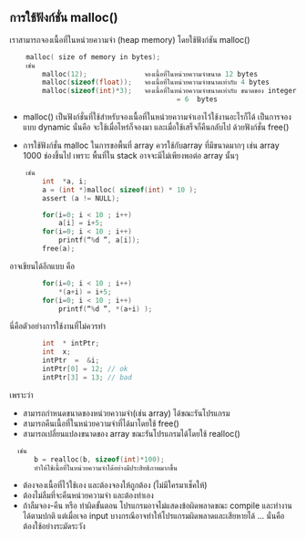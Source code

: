 ## การใช้ฟังก์ชั่น malloc() ##

เราสามารถจองเนื้อที่ในหน่วยความจำ (heap memory) โดยใช้ฟังก์ชัน malloc()

```c
	malloc( size of memory in bytes);
	เช่น 
		malloc(12);              จองเนื้อที่ในหน่วยความจำขนาด 12 bytes
		malloc(sizeof(float));   จองเนื้อที่ในหน่วยความจำขนาดเท่ากับ 4 bytes
		malloc(sizeof(int)*3);   จองเนื้อที่ในหน่วยความจำขนาดเท่ากับ ขนาดของ integer * 3 = 2 * 3 bytes
                                         = 6  bytes
```

* malloc()  เป็นฟังก์ชั่นที่ใช้สำหรับจองเนื้อที่ในหน่วยความจำเอาไว้ใช้งานอะไรก็ได้ เป็นการจองแบบ dynamic นั่นคือ จะใช้เมื่อไหร่ก็จองมา และเมื่อใช้เสร็จก็คืนกลับไป ด้วยฟังก์ชั่น free()

* การใช้ฟังก์ชั่น malloc ในการขอพื้นที่ array ควรใช้กับarray ที่มีขนาดมากๆ เช่น array 1000 ช่องขึ้นไป เพราะ พื้นที่ใน stack อาจจะมีไม่เพียงพอต่อ array นั้นๆ

```c
	เช่น
		int  *a, i;
		a = (int *)malloc( sizeof(int) * 10 );
		assert (a != NULL);

		for(i=0; i < 10 ; i++)
			a[i] = i+5;
		for(i=0; i < 10 ; i++)
			printf(“%d ”, a[i]);
		free(a);
```

อาจเขียนได้อีกแบบ คือ
  
```c
		for(i=0; i < 10 ; i++)
			*(a+i) = i+5;
		for(i=0; i < 10 ; i++)
			printf(“%d ”, *(a+i) );
```

นี่คือตัวอย่างการใช้งานที่ไม่ควรทำ
```c
		int  * intPtr;
		int  x;
		intPtr  =  &i;
		intPtr[0] = 12;	// ok
		intPtr[3] = 13;	// bad
```
เพราะว่า

- สามารถกำหนดขนาดของหน่วยความจำ(เช่น array) ได้ขณะรันโปรแกรม
- สามารถคืนเนื้อที่ในหน่วยความจำที่ได้มาโดยใช้ free()
- สามารถเปลี่ยนแปลงขนาดของ array ขณะรันโปรแกรมได้โดยใช้ realloc()  
```c
  เช่น
      b = realloc(b, sizeof(int)*100);
      ทำให้ใช้เนื้อที่ในหน่วยความจำได้อย่างมีประสิทธิภาพมากขึ้น
```
  
- ต้องจองเนื้อที่ไว้ใช้เอง และต้องจองให้ถูกต้อง (ไม่มีใครมาเช็คให้)
- ต้องไม่ลืมที่จะคืนหน่วยความจำ  และต้องทำเอง
- ถ้าลืมจอง-คืน หรือ ทำผิดขั้นตอน  โปรแกรมอาจไม่แสดงข้อผิดพลาดขณะ compile และทำงานได้ตามปกติ 
	  แต่เมื่อเจอ input บางกรณีอาจทำให้โปรแกรมผิดพลาดและเสียหายได้ ... นั่นคือ ต้องใช้อย่างระมัดระวัง




